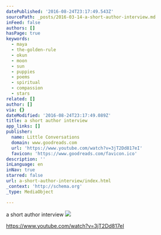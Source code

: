 ```yaml
---
datePublished: '2016-08-24T23:17:49.543Z'
sourcePath: _posts/2016-03-14-a-short-author-interview.md
inFeed: false
authors: []
hasPage: true
keywords:
  - maya
  - the-golden-rule
  - okun
  - moon
  - sun
  - puppies
  - poems
  - spiritual
  - compassion
  - stars
related: []
author: []
via: {}
dateModified: '2016-08-24T23:17:49.089Z'
title: a short author interview
app_links: []
publisher:
  name: Little Conversations
  domain: www.goodreads.com
  url: 'https://www.youtube.com/watch?v=3jT2Dd817eI'
  favicon: 'https://www.goodreads.com/favicon.ico'
description: ''
inLanguage: en
inNav: true
starred: false
url: a-short-author-interview/index.html
_context: 'http://schema.org'
_type: MediaObject

---
```

a short author interview
![](https://the-grid-user-content.s3-us-west-2.amazonaws.com/a94fb020-bc2a-40fc-b39f-2440710cfd1d.jpg)

https://www.youtube.com/watch?v=3jT2Dd817eI